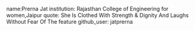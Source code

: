 
name:Prerna Jat
institution: Rajasthan College of Engineering for women,Jaipur
quote: She Is Clothed With Strength & Dignity And Laughs Without Fear Of The feature
github_user: jatprerna
